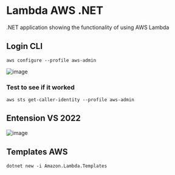 # Lambda AWS .NET
.NET application showing the functionality of using AWS Lambda

## Login CLI
``` powersehl
aws configure --profile aws-admin
```
![image](https://github.com/user-attachments/assets/0853554a-bdc1-47dc-9fe7-e39bd98f0453)

### Test to see if it worked
``` powershel
aws sts get-caller-identity --profile aws-admin
```

## Entension VS 2022

![image](https://github.com/user-attachments/assets/293214f9-ac1c-48d3-9e8e-1731678f57ee)

## Templates AWS
```powershel
dotnet new -i Amazon.Lambda.Templates
```

